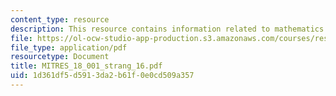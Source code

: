 ```yaml
---
content_type: resource
description: This resource contains information related to mathematics after calculus.
file: https://ol-ocw-studio-app-production.s3.amazonaws.com/courses/res-18-001-calculus-online-textbook-spring-2005/1d361df5d5913da2b61f0e0cd509a357_MITRES_18_001_strang_16.pdf
file_type: application/pdf
resourcetype: Document
title: MITRES_18_001_strang_16.pdf
uid: 1d361df5-d591-3da2-b61f-0e0cd509a357
---
```

